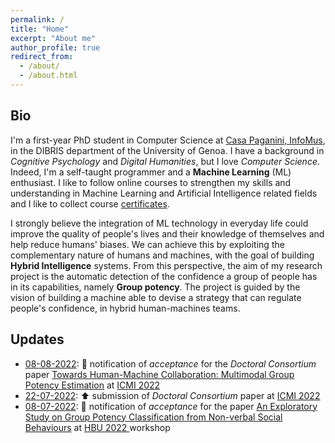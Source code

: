 ```yaml
---
permalink: /
title: "Home"
excerpt: "About me"
author_profile: true
redirect_from: 
  - /about/
  - /about.html
---
```

## Bio

I'm a first-year PhD student in Computer Science at <a href="http://casapaganini.it/index_eng.php">  Casa Paganini, InfoMus</a>, in the DIBRIS department of the University of Genoa. I have a background in *Cognitive Psychology* and *Digital Humanities*, but I love *Computer Science*. Indeed, I'm a self-taught programmer and a **Machine Learning** (ML) enthusiast. I like to follow online courses to strengthen my skills and understanding in Machine Learning and Artificial Intelligence related fields and I like to collect course <a href='/portfolio/'>certificates</a>. 

I strongly believe the integration of ML technology in everyday life could improve the quality of people's lives and their knowledge of themselves and help reduce humans' biases. We can achieve this by exploiting the complementary nature of humans and machines, with the goal of building **Hybrid Intelligence** systems. From this perspective, the aim of my research project is the automatic detection of the confidence a group of people has in its capabilities, namely **Group potency**. The project is guided by the vision of building a machine able to devise a strategy that can regulate people's confidence, in hybrid human-machines teams.  

## Updates

* <u>08-08-2022</u>: :closed_book: notification of *acceptance* for the *Doctoral Consortium* paper <a href='https://nicorb93.github.io/publication/ICMI22'> Towards Human-Machine Collaboration: Multimodal Group Potency Estimation</a> at <a href='https://icmi.acm.org/2022/'> ICMI 2022 </a>
* <u>22-07-2022</u>: :arrow_up: submission of *Doctoral Consortium* paper at <a href='https://icmi.acm.org/2022/'> ICMI 2022 </a>
* <u>08-07-2022</u>: :closed_book: notification of *acceptance* for the paper <a href='https://nicorb93.github.io/publication/HBU22'> An Exploratory Study on Group Potency Classification from Non-verbal Social Behaviours</a> at <a href='https://www.cmpe.boun.edu.tr/hbu/2022/'> HBU 2022 </a> workshop